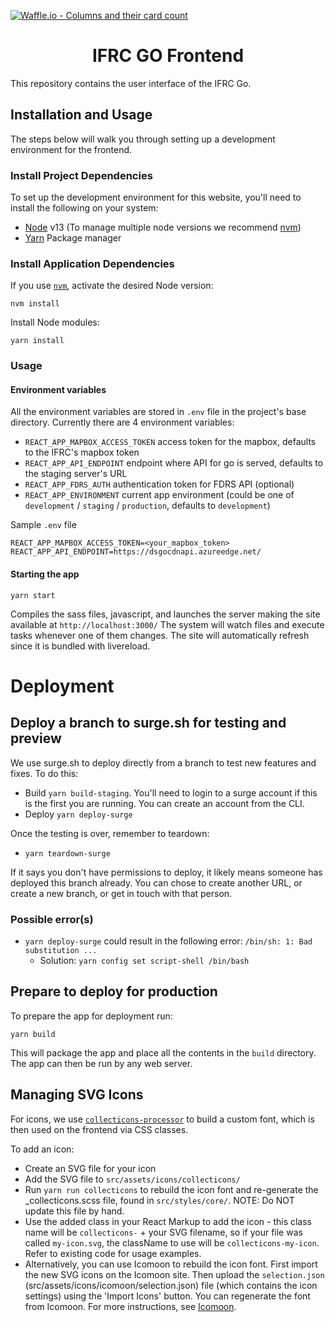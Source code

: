 [![Waffle.io - Columns and their card count](https://badge.waffle.io/IFRCGo/go-infrastructure.svg?columns=all)](https://waffle.io/IFRCGo/go-infrastructure)

<h1 align="center">IFRC GO Frontend</h1>

This repository contains the user interface of the IFRC Go.

## Installation and Usage
The steps below will walk you through setting up a development environment for the frontend.

### Install Project Dependencies
To set up the development environment for this website, you'll need to install the following on your system:

- [Node](http://nodejs.org/) v13 (To manage multiple node versions we recommend [nvm](https://github.com/creationix/nvm))
- [Yarn](https://yarnpkg.com/) Package manager

### Install Application Dependencies

If you use [`nvm`](https://github.com/creationix/nvm), activate the desired Node version:

```
nvm install
```

Install Node modules:

```
yarn install
```

### Usage

#### Environment variables
All the environment variables are stored in `.env` file in the project's base directory. Currently there are 4 environment variables:
- `REACT_APP_MAPBOX_ACCESS_TOKEN` access token for the mapbox, defaults to the IFRC's mapbox token 
- `REACT_APP_API_ENDPOINT` endpoint where API for go is served, defaults to the staging server's URL
- `REACT_APP_FDRS_AUTH` authentication token for FDRS API (optional)
- `REACT_APP_ENVIRONMENT` current app environment (could be one of `development` / `staging` / `production`, defaults to `development`)

Sample `.env` file
```
REACT_APP_MAPBOX_ACCESS_TOKEN=<your_mapbox_token>
REACT_APP_API_ENDPOINT=https://dsgocdnapi.azureedge.net/
```

#### Starting the app

```
yarn start 
```
Compiles the sass files, javascript, and launches the server making the site available at `http://localhost:3000/`
The system will watch files and execute tasks whenever one of them changes.
The site will automatically refresh since it is bundled with livereload.

# Deployment

## Deploy a branch to surge.sh for testing and preview
We use surge.sh to deploy directly from a branch to test new features and fixes. To do this:
* Build `yarn build-staging`. You'll need to login to a surge account if this is the first you are running. You can create an account from the CLI.
* Deploy `yarn deploy-surge`

Once the testing is over, remember to teardown:
* `yarn teardown-surge`

If it says you don't have permissions to deploy, it likely means someone has deployed this branch already. You can chose to create another URL, or create a new branch, or get in touch with that person.

### Possible error(s)
* `yarn deploy-surge` could result in the following error: `/bin/sh: 1: Bad substitution ...`
  * Solution: `yarn config set script-shell /bin/bash`


## Prepare to deploy for production
To prepare the app for deployment run:

```
yarn build
```

This will package the app and place all the contents in the `build` directory.
The app can then be run by any web server.


## Managing SVG Icons

For icons, we use [`collecticons-processor`](https://github.com/developmentseed/collecticons-processor) to build a custom font, which is then used on the frontend via CSS classes.

To add an icon:

 - Create an SVG file for your icon
 - Add the SVG file to `src/assets/icons/collecticons/`
 - Run `yarn run collecticons` to rebuild the icon font and re-generate the _collecticons.scss file, found in `src/styles/core/`. NOTE: Do NOT update this file by hand.
 - Use the added class in your React Markup to add the icon - this class name will be `collecticons-` + your SVG filename, so if your file was called `my-icon.svg`, the className to use will be `collecticons-my-icon`. Refer to existing code for usage examples.
 - Alternatively, you can use Icomoon to rebuild the icon font. First import the new SVG icons on the Icomoon site. Then upload the `selection.json` (src/assets/icons/icomoon/selection.json) file (which contains the icon settings) using the 'Import Icons' button. You can regenerate the font from Icomoon. For more instructions, see [Icomoon](https://icomoon.io/#docs).


